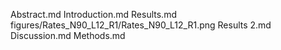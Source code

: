 Abstract.md
Introduction.md
Results.md
figures/Rates_N90_L12_R1/Rates_N90_L12_R1.png
Results 2.md
Discussion.md
Methods.md